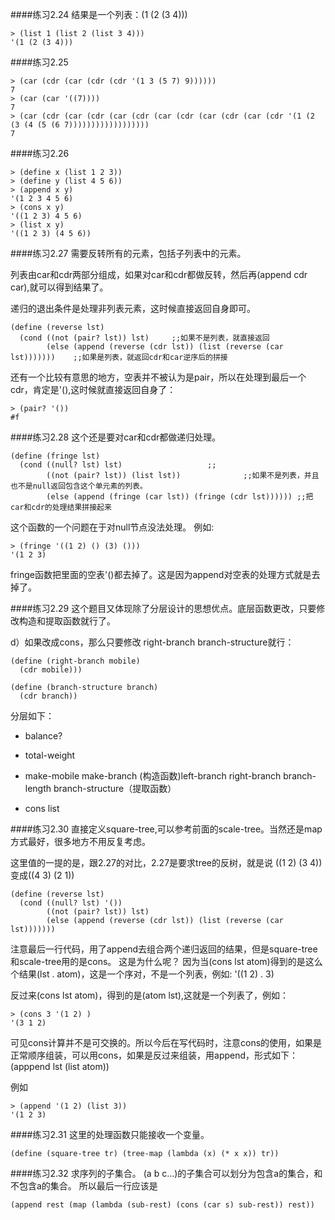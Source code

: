 ####练习2.24
结果是一个列表：(1 (2 (3 4)))
```
> (list 1 (list 2 (list 3 4)))
'(1 (2 (3 4)))
```
####练习2.25
```
> (car (cdr (car (cdr (cdr '(1 3 (5 7) 9))))))
7
> (car (car '((7))))
7
> (car (cdr (car (cdr (car (cdr (car (cdr (car (cdr (car (cdr '(1 (2 (3 (4 (5 (6 7))))))))))))))))))
7
```
####练习2.26
```
> (define x (list 1 2 3))
> (define y (list 4 5 6))
> (append x y)
'(1 2 3 4 5 6)
> (cons x y)
'((1 2 3) 4 5 6)
> (list x y)
'((1 2 3) (4 5 6))
```
####练习2.27
需要反转所有的元素，包括子列表中的元素。

列表由car和cdr两部分组成，如果对car和cdr都做反转，然后再(append cdr car),就可以得到结果了。

递归的退出条件是处理非列表元素，这时候直接返回自身即可。
```racket
(define (reverse lst)
  (cond ((not (pair? lst)) lst)		;;如果不是列表，就直接返回
        (else (append (reverse (cdr lst)) (list (reverse (car lst)))))))	;;如果是列表，就返回cdr和car逆序后的拼接
```
还有一个比较有意思的地方，空表并不被认为是pair，所以在处理到最后一个cdr，肯定是'(),这时候就直接返回自身了：
```
> (pair? '())
#f
```
####练习2.28
这个还是要对car和cdr都做递归处理。
```racket
(define (fringe lst)
  (cond ((null? lst) lst)					;;
        ((not (pair? lst)) (list lst))				;;如果不是列表，并且也不是null返回包含这个单元素的列表。
        (else (append (fringe (car lst)) (fringe (cdr lst))))))	;;把car和cdr的处理结果拼接起来
```
这个函数的一个问题在于对null节点没法处理。
例如:
```
> (fringe '((1 2) () (3) ()))
'(1 2 3)
```
fringe函数把里面的空表'()都去掉了。这是因为append对空表的处理方式就是去掉了。

####练习2.29
这个题目又体现除了分层设计的思想优点。底层函数更改，只要修改构造和提取函数就行了。

d）如果改成cons，那么只要修改 right-branch  branch-structure就行：
```racket
(define (right-branch mobile)
  (cdr mobile)))

(define (branch-structure branch)
  (cdr branch))
```
分层如下：

* balance?

* total-weight

* make-mobile make-branch (构造函数)left-branch right-branch branch-length branch-structure（提取函数）

* cons list

####练习2.30
直接定义square-tree,可以参考前面的scale-tree。当然还是map方式最好，很多地方不用反复考虑。

这里值的一提的是，跟2.27的对比，2.27是要求tree的反树，就是说
((1 2) (3 4))变成((4 3) (2 1))

```racket
(define (reverse lst)
  (cond ((null? lst) '()) 
        ((not (pair? lst)) lst)
        (else (append (reverse (cdr lst)) (list (reverse (car lst)))))))
```
注意最后一行代码，用了append去组合两个递归返回的结果，但是square-tree和scale-tree用的是cons。
这是为什么呢？
因为当(cons lst atom)得到的是这么个结果(lst . atom)，这是一个序对，不是一个列表，例如:
'((1 2) . 3)

反过来(cons lst atom)，得到的是(atom lst),这就是一个列表了，例如：
```
> (cons 3 '(1 2) )
'(3 1 2)
```

可见cons计算并不是可交换的。所以今后在写代码时，注意cons的使用，如果是正常顺序组装，可以用cons，如果是反过来组装，用append，形式如下：
(apppend lst (list atom))

例如
```
> (append '(1 2) (list 3))
'(1 2 3)
```

####练习2.31
这里的处理函数只能接收一个变量。
```racket
(define (square-tree tr) (tree-map (lambda (x) (* x x)) tr))
```
####练习2.32
求序列的子集合。
(a b c...)的子集合可以划分为包含a的集合，和不包含a的集合。
所以最后一行应该是
```racket
(append rest (map (lambda (sub-rest) (cons (car s) sub-rest)) rest))
```
